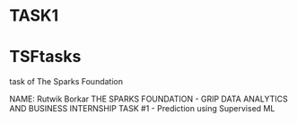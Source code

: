 # TASK1
# TSFtasks
task of The Sparks Foundation

NAME: Rutwik Borkar
THE SPARKS FOUNDATION - GRIP
DATA ANALYTICS AND BUSINESS INTERNSHIP
TASK #1 - Prediction using Supervised ML
